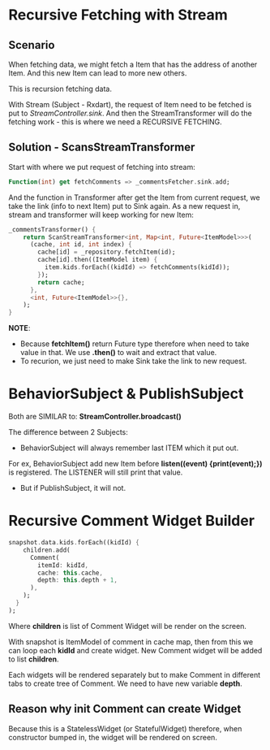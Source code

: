 # Recursive Fetching with Stream

## Scenario

When fetching data, we might fetch a Item that has the address of another Item. And this new Item can lead to more new others.

This is recursion fetching data.

With Stream (Subject - Rxdart), the request of Item need to be fetched is put to *StreamController.sink*. And then the StreamTransformer will do the fetching work - this is where we need a RECURSIVE FETCHING.

## Solution - ScansStreamTransformer

Start with where we put request of fetching into stream:

```dart
Function(int) get fetchComments => _commentsFetcher.sink.add;
```

And the function in Transformer after get the Item from current request, we take the link (info to next Item) put to Sink again.
As a new request in, stream and transformer will keep working for new Item:

```dart
_commentsTransformer() {
    return ScanStreamTransformer<int, Map<int, Future<ItemModel>>>(
      (cache, int id, int index) {
        cache[id] = _repository.fetchItem(id);
        cache[id].then((ItemModel item) {
          item.kids.forEach((kidId) => fetchComments(kidId));
        });
        return cache;
      },
      <int, Future<ItemModel>>{},
    );
}
```

**NOTE**: 
- Because **fetchItem()** return Future type therefore when need to take value in that. We use **.then()** to wait and extract that value.
- To recurion, we just need to make Sink take the link to new request.

# BehaviorSubject & PublishSubject

Both are SIMILAR to: **StreamController.broadcast()**

The difference between 2 Subjects:
- BehaviorSubject will always remember last ITEM which it put out.

For ex, BehaviorSubject add new Item before **listen((event) {print(event);})** is registered. The LISTENER will still print that value.
- But if PublishSubject, it will not.

# Recursive Comment Widget Builder

<!-- Explain children list with forEach() function to create children Comment widget -->
```dart
snapshot.data.kids.forEach((kidId) {
    children.add(
      Comment(
        itemId: kidId,
        cache: this.cache,
        depth: this.depth + 1,
      ),
    );
  }
);
```
Where **children** is list of Comment Widget will be render on the screen.
 
With snapshot is ItemModel of comment in cache map, then from this we can loop each **kidId** and create widget. New Comment widget will be added to list **children**.

Each widgets will be rendered separately but to make Comment in different tabs to create tree of Comment. We need to have new variable **depth**.

## Reason why init Comment can create Widget

Because this is a StatelessWidget (or StatefulWidget) therefore, when constructor bumped in, the widget will be rendered on screen.